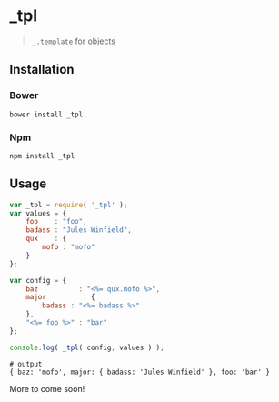 # _tpl

> `_.template` for objects

## Installation

### Bower

```shell
bower install _tpl
```

### Npm

```shell
npm install _tpl
```

## Usage

```js
var _tpl = require( '_tpl' );
var values = {
    foo    : "foo",
    badass : "Jules Winfield",
    qux    : {
        mofo : "mofo"
    }
};

var config = {
    baz          : "<%= qux.mofo %>",
    major         : {
        badass : "<%= badass %>"
    },
    "<%= foo %>" : "bar"
};

console.log( _tpl( config, values ) );
```
```shell
# output
{ baz: 'mofo', major: { badass: 'Jules Winfield' }, foo: 'bar' }
```

More to come soon!
